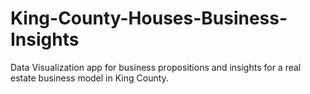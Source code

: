 # King-County-Houses-Business-Insights
Data Visualization app for business propositions and insights for a real estate business model in King County.
